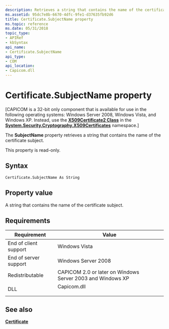 ```yaml
---
description: Retrieves a string that contains the name of the certificate subject.
ms.assetid: 95dc7e8b-6670-4dfc-9fe1-d37635fb92d6
title: Certificate.SubjectName property
ms.topic: reference
ms.date: 05/31/2018
topic_type:
- APIRef
- kbSyntax
api_name:
- Certificate.SubjectName
api_type:
- COM
api_location:
- Capicom.dll
---
```


# Certificate.SubjectName property

\[CAPICOM is a 32-bit only component that is available for use in the following operating systems: Windows Server 2008, Windows Vista, and Windows XP. Instead, use the [**X509Certificate2 Class**](/previous-versions/windows/embedded/hh424017(v=msdn.10)) in the [**System.Security.Cryptography.X509Certificates**](/dotnet/api/system.security.cryptography.x509certificates.publickey.-ctor?view=netcore-3.1) namespace.\]

The **SubjectName** property retrieves a string that contains the name of the certificate subject.

This property is read-only.

## Syntax


```VB
Certificate.SubjectName As String
```



## Property value

A string that contains the name of the certificate subject.

## Requirements



| Requirement | Value |
|----------------------------------|----------------------------------------------------------------------------------------|
| End of client support<br/> | Windows Vista<br/>                                                               |
| End of server support<br/> | Windows Server 2008<br/>                                                         |
| Redistributable<br/>       | CAPICOM 2.0 or later on Windows Server 2003 and Windows XP<br/>                  |
| DLL<br/>                   | <dl> <dt>Capicom.dll</dt> </dl> |



## See also

<dl> <dt>

[**Certificate**](certificate.md)
</dt> </dl>

 

 
